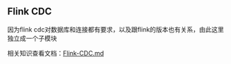 ## Flink CDC

因为flink cdc对数据库和连接都有要求，以及跟flink的版本也有关系，由此这里独立成一个子模块


相关知识查看文档：[Flink-CDC.md](Flink-CDC.md)
